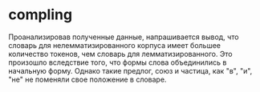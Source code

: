# compling
Проанализировав полученные данные, напрашивается вывод, что словарь для нелемматизированного корпуса имеет большее количество токенов, чем словарь для лемматизированного.
Это произошло вследствие того, что формы слова объединились в начальную форму.
Однако такие предлог, союз и частица, как "в", "и", "не" не поменяли свое положение в словаре.

